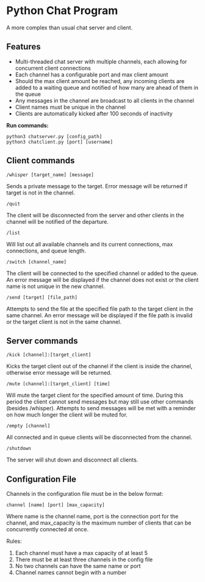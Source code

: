 # Python Chat Program

<p> A more complex than usual chat server and client. </p>

## Features
<ul>
    <li>Multi-threaded chat server with multiple channels, each allowing for concurrent client connections </li>
    <li>Each channel has a configurable port and max client amount </li>
    <li>Should the max client amount be reached, any incoming clients are added to a waiting queue and notified of how 
many are ahead of them in the queue</li>
    <li>Any messages in the channel are broadcast to all clients in the channel</li>
    <li>Client names must be unique in the channel</li>
    <li>Clients are automatically kicked after 100 seconds of inactivity</li>
</ul>

**Run commands:**
```
python3 chatserver.py [config_path]
python3 chatclient.py [port] [username]
```

## Client commands
```
/whisper [target_name] [message]
```
Sends a private message to the target. Error message will be returned if target is not in the channel.

```
/quit
```
The client will be disconnected from the server and other clients in the channel will be notified of the departure.

```
/list
```
Will list out all available channels and its current connections, max connections, and queue length.

```
/switch [channel_name]
```
The client will be connected to the specified channel or added to the queue. An error message will be displayed if the 
channel does not exist or the client name is not unique in the new channel.

```
/send [target] [file_path]
```
Attempts to send the file at the specified file path to the target client in the same channel. An error message will be 
displayed if the file path is invalid or the target client is not in the same channel.

## Server commands
```
/kick [channel]:[target_client]
```
Kicks the target client out of the channel if the client is inside the channel, otherwise error message will be returned.

```
/mute [channel]:[target_client] [time]
```

Will mute the target client for the specified amount of time. During this period the client cannot send messages but may
still use other commands (besides /whisper). Attempts to send messages will be met with a reminder on how much longer the client
will be muted for.

```
/empty [channel]
```
All connected and in queue clients will be disconnected from the channel.

```
/shutdown
```
The server will shut down and disconnect all clients.

## Configuration File
Channels in the configuration file must be in the below format:
```
channel [name] [port] [max_capacity]
```
Where name is the channel name, port is the connection port for the channel, and max_capacity is the maximum number of 
clients that can be concurrently connected at once.

Rules:
<ol>
<li> Each channel must have a max capacity of at least 5</li>
<li> There must be at least three channels in the config file</li>
<li> No two channels can have the same name or port</li>
<li> Channel names cannot begin with a number</li>
</ol>
